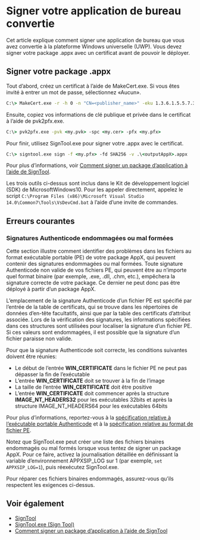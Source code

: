 # Signer votre application de bureau convertie

Cet article explique comment signer une application de bureau que vous avez convertie à la plateforme Windows universelle (UWP). Vous devez signer votre package .appx avec un certificat avant de pouvoir le déployer.

## Signer votre package .appx

Tout d’abord, créez un certificat à l’aide de MakeCert.exe. Si vous êtes invité à entrer un mot de passe, sélectionnez «Aucun». 

```cmd
C:\> MakeCert.exe -r -h 0 -n "CN=<publisher_name>" -eku 1.3.6.1.5.5.7.3.3 -pe -sv <my.pvk> <my.cer>
```

Ensuite, copiez vos informations de clé publique et privée dans le certificat à l’aide de pvk2pfx.exe. 

```cmd
C:\> pvk2pfx.exe -pvk <my.pvk> -spc <my.cer> -pfx <my.pfx>
```
Pour finir, utilisez SignTool.exe pour signer votre .appx avec le certificat.

```cmd
C:\> signtool.exe sign -f <my.pfx> -fd SHA256 -v .\<outputAppX>.appx
``` 

Pour plus d’informations, voir [Comment signer un package d’application à l’aide de SignTool](https://msdn.microsoft.com/en-us/library/windows/desktop/jj835835(v=vs.85).aspx). 

Les trois outils ci-dessus sont inclus dans le Kit de développement logiciel (SDK) de MicrosoftWindows10. Pour les appeler directement, appelez le script ```C:\Program Files (x86)\Microsoft Visual Studio 14.0\Common7\Tools\VsDevCmd.bat``` à l’aide d’une invite de commandes.

## Erreurs courantes

### Signatures Authenticode endommagées ou mal formées

Cette section illustre comment identifier des problèmes dans les fichiers au format exécutable portable (PE) de votre package AppX, qui peuvent contenir des signatures endommagées ou mal formées. Toute signature Authenticode non valide de vos fichiers PE, qui peuvent être au n’importe quel format binaire (par exemple, .exe, .dll, .chm, etc.), empêchera la signature correcte de votre package. Ce dernier ne peut donc pas être déployé à partir d’un package AppX. 

L’emplacement de la signature Authenticode d’un fichier PE est spécifié par l’entrée de la table de certificats, qui se trouve dans les répertoires de données d’en-tête facultatifs, ainsi que par la table des certificats d’attribut associée. Lors de la vérification des signatures, les informations spécifiées dans ces structures sont utilisées pour localiser la signature d’un fichier PE. Si ces valeurs sont endommagées, il est possible que la signature d’un fichier paraisse non valide. 

Pour que la signature Authenticode soit correcte, les conditions suivantes doivent être réunies:

- Le début de l’entrée **WIN_CERTIFICATE** dans le fichier PE ne peut pas dépasser la fin de l’exécutable
- L’entrée **WIN_CERTIFICATE** doit se trouver à la fin de l’image
- La taille de l’entrée **WIN_CERTIFICATE** doit être positive
- L’entrée **WIN_CERTIFICATE** doit commencer après la structure **IMAGE_NT_HEADERS32** pour les exécutables 32bits et après la structure IMAGE_NT_HEADERS64 pour les exécutables 64bits

Pour plus d’informations, reportez-vous à la [spécification relative à l’exécutable portable Authenticode](http://download.microsoft.com/download/9/c/5/9c5b2167-8017-4bae-9fde-d599bac8184a/Authenticode_PE.docx) et à la [spécification relative au format de fichier PE](https://msdn.microsoft.com/en-us/windows/hardware/gg463119.aspx). 

Notez que SignTool.exe peut créer une liste des fichiers binaires endommagés ou mal formés lorsque vous tentez de signer un package AppX. Pour ce faire, activez la journalisation détaillée en définissant la variable d’environnement APPXSIP_LOG sur 1 (par exemple, ```set APPXSIP_LOG=1```), puis réexécutez SignTool.exe.

Pour réparer ces fichiers binaires endommagés, assurez-vous qu’ils respectent les exigences ci-dessus.

## Voir également

- [SignTool](https://msdn.microsoft.com/library/windows/desktop/aa387764(v=vs.85).aspx)
- [SignTool.exe (Sign Tool)](https://msdn.microsoft.com/library/8s9b9yaz(v=vs.110).aspx)
- [Comment signer un package d’application à l’aide de SignTool](https://msdn.microsoft.com/en-us/library/windows/desktop/jj835835(v=vs.85).aspx)

<!--HONumber=Jun16_HO5-->


